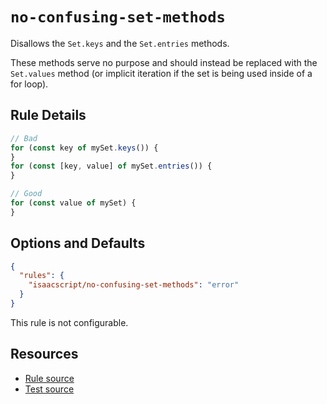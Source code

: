 # `no-confusing-set-methods`

Disallows the `Set.keys` and the `Set.entries` methods.

These methods serve no purpose and should instead be replaced with the `Set.values` method (or implicit iteration if the set is being used inside of a for loop).

## Rule Details

```ts
// Bad
for (const key of mySet.keys()) {
}
for (const [key, value] of mySet.entries()) {
}

// Good
for (const value of mySet) {
}
```

## Options and Defaults

```json
{
  "rules": {
    "isaacscript/no-confusing-set-methods": "error"
  }
}
```

This rule is not configurable.

## Resources

- [Rule source](../../src/rules/no-confusing-set-methods.ts)
- [Test source](../../tests/rules/no-confusing-set-methods.test.ts)
